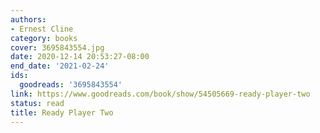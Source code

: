 ```yaml
---
authors:
- Ernest Cline
category: books
cover: 3695843554.jpg
date: 2020-12-14 20:53:27-08:00
end_date: '2021-02-24'
ids:
  goodreads: '3695843554'
link: https://www.goodreads.com/book/show/54505669-ready-player-two
status: read
title: Ready Player Two
---
```

